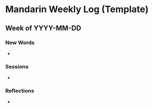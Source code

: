 # Mandarin Weekly Log (Template)

## Week of YYYY-MM-DD

### New Words
- 

### Sessions
- 

### Reflections
- 
